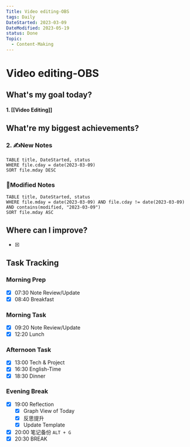 ```yaml
---
Title: Video editing-OBS
tags: Daily
DateStarted: 2023-03-09
DateModified: 2023-05-19
status: Done
Topic:
  - Content-Making
---
```


# Video editing-OBS

## What's my goal today?

#### 1. [[Video Editing]]

## What're my biggest achievements?

### 2. ✍️New Notes

```dataview
TABLE title, DateStarted, status
WHERE file.cday = date(2023-03-09)
SORT file.mday DESC
```

### 📝Modified Notes

```dataview
TABLE title, DateStarted, status
WHERE file.mday = date(2023-03-09) AND file.cday != date(2023-03-09) AND contains(modified, "2023-03-09")
SORT file.mday ASC
```

## Where can I improve?

- [x]

## Task Tracking

### Morning Prep

- [x] 07:30 Note Review/Update
- [x] 08:40 Breakfast

### Morning Task

- [x] 09:20 Note Review/Update
- [x] 12:20 Lunch

### Afternoon Task

- [x] 13:00 Tech & Project
- [x] 16:30 English-Time
- [x] 18:30 Dinner

### Evening Break

- [x] 19:00 Reflection
  - [x] Graph View of Today
  - [x] 反思提升
  - [x] Update Template
- [x] 20:00 笔记备份 `ALT + G`
- [x] 20:30 BREAK
